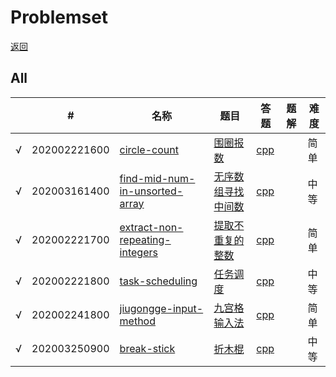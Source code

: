 # Problemset

[返回](../../README.md)

## All
|      | #    | 名称    | 题目     | 答题          | 题解         | 难度 |
| ---- | ---- | ------- | ---- | ---- | ---- | ---- |
| √ | 202002221600 | [circle-count](../../problems/circle-count) | [围圈报数](../../problems/circle-count/README.md) | [cpp](../../problems/circle-count/SOLUTION.cpp) |   | 简单 |
| √ | 202003161400 | [find-mid-num-in-unsorted-array](../../problems/find-mid-num-in-unsorted-array) | [无序数组寻找中间数](../../problems/find-mid-num-in-unsorted-array/README.md) | [cpp](../../problems/find-mid-num-in-unsorted-array/SOLUTION.cpp) |   | 中等 |
| √ | 202002221700 | [extract-non-repeating-integers](../../problems/extract-non-repeating-integers) | [提取不重复的整数](../../problems/extract-non-repeating-integers/README.md) | [cpp](../../problems/task-scheduling/SOLUTION.cpp) |  | 简单 |
| √ | 202002221800 | [task-scheduling](../../problems/task-scheduling) | [任务调度 ](../../problems/task-scheduling/README.md) | [cpp](../../problems/task-scheduling/SOLUTION.cpp) |   | 中等 |
| √ | 202002241800 | [jiugongge-input-method](../../problems/jiugongge-input-method) | [九宫格输入法](../../problems/jiugongge-input-method/README.md) | [cpp](../../problems/jiugongge-input-method/SOLUTION.cpp) |   | 简单 |
| √ | 202003250900 | [break-stick](../../problems/break-stick) | [折木棍](../../problems/break-stick/README.md) | [cpp](../../problems/break-stick/SOLUTION.cpp) |   | 中等 |
